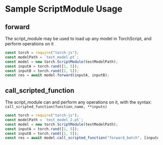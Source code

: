 # Sample ScriptModule Usage

## forward

The script_module may be used to load up any model in TorchScript, and perform operations on it

```js
const torch = require("torch-js");
const modelPath = `test_model.pt`;
const model = new torch.ScriptModule(testModelPath);
const inputA = torch.rand([1, 5]);
const inputB = torch.rand([1, 5]);
const res = await model.forward(inputA, inputB);
```

## call_scripted_function

The script_module can and perform any operations on it, with the syntax: `call_scripted_function(function_name, **inputs)`

```js
const torch = require("torch-js");
const modelPath = `test_model_2.pt`;
const model = new torch.ScriptModule(testModelPath);
const inputA = torch.rand([1, 5]);
const inputB = torch.rand([1, 5]);
const res = await model.call_scripted_function("forward_batch", [inputA, inputB]);
```
